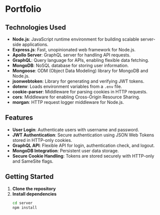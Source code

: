 # Portfolio 


## Technologies Used

- **Node.js**: JavaScript runtime environment for building scalable server-side applications.
- **Express.js**: Fast, unopinionated web framework for Node.js.
- **Apollo Server**: GraphQL server for handling API requests.
- **GraphQL**: Query language for APIs, enabling flexible data fetching.
- **MongoDB**: NoSQL database for storing user information.
- **Mongoose**: ODM (Object Data Modeling) library for MongoDB and Node.js.
- **jsonwebtoken**: Library for generating and verifying JWT tokens.
- **dotenv**: Loads environment variables from a `.env` file.
- **cookie-parser**: Middleware for parsing cookies in HTTP requests.
- **cors**: Middleware for enabling Cross-Origin Resource Sharing.
- **morgan**: HTTP request logger middleware for Node.js.




## Features

- **User Login**: Authenticate users with username and password.
- **JWT Authentication**: Secure authentication using JSON Web Tokens stored in HTTP-only cookies.
- **GraphQL API**: Flexible API for login, authentication check, and logout.
- **MongoDB Integration**: Persistent user data storage.
- **Secure Cookie Handling**: Tokens are stored securely with HTTP-only and SameSite flags.

## Getting Started

1. **Clone the repository**
2. **Install dependencies**
   ```sh
   cd server
   npm install